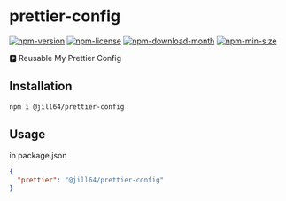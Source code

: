 <!----- BEGIN GHOST DOCS HEADER ----->

# prettier-config

[![npm-version](https://img.shields.io/npm/v/@jill64/prettier-config)](https://npmjs.com/package/@jill64/prettier-config) [![npm-license](https://img.shields.io/npm/l/@jill64/prettier-config)](https://npmjs.com/package/@jill64/prettier-config) [![npm-download-month](https://img.shields.io/npm/dm/@jill64/prettier-config)](https://npmjs.com/package/@jill64/prettier-config) [![npm-min-size](https://img.shields.io/bundlephobia/min/@jill64/prettier-config)](https://npmjs.com/package/@jill64/prettier-config)

🅿️ Reusable My Prettier Config

## Installation

```sh
npm i @jill64/prettier-config
```

<!----- END GHOST DOCS HEADER ----->

## Usage

in package.json

```json
{
  "prettier": "@jill64/prettier-config"
}
```
